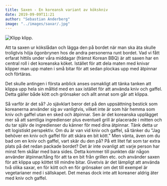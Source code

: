 ```yaml
---
title: Saxen - En koreansk variant av kökskniv
date: 2019-09-09T11:21
author: "Sebastian Anderberg"
image: "../images/saxar/.jpg"
---
```


![Klipp klipp.](../images/saxar/toa-stangd.jpg)

Att ta saxen ur kökslådan och lägga den på bordet när man ska äta skulle troligtvis höja ögonbrynen hos de andra personerna runt bordet.
Vad vi fått erfarat hittils under våra middagar (främst Korean BBQ) är att saxen har en central roll i det koreanska köket. Istället för att dela maten med knivar klipper man upp maten i små bitar för att sedan plockas upp med ätpinnar och förtäras.

Det skulle antingen i första anblick anses osmakligt att tänka tanken att klippa upp hela sin måltid med en sax istället för att använda kniv och gaffel. Detta gäller både kött och grönsaker och allt annat som går att klippa.

Så varför är det så? Jo sjävklart beror det på den uppsättning bestick som koreanerna använder sig av vanligtvis, vilket inte är som här hemma som kniv och gaffel utan en sked och ätpinnar. Sen är det koreanska upplägget mer så att samtliga ingredienser plus eventuell grill är placerade i mitten och du tar själv de ingredienser du känner för med dina ätpinnar. Tänk detta ur ett logistiskt perspektiv. Om du är van vid kniv och gaffel, så tänker du "Jag behöver en kniv och gaffel för att skära en bit kött." Men vänta, även om du bad om en kniv och gaffel, vart skär du den på? På ett litet fat som tar extra plats på det redan packade bordet? Det är inte ovanligt att varje person har minst fem skålar med bara sides. 
Detta kommer till punkten där någon använder ätpinnar/tång för att ta en bit från grillen etc. och använder saxen för att klippa upp köttet till mindre bitar. Givetvis är det lämpligt att använda två olika saxar, en för kött och en för grönsaker om det till exempel är vegetarianer med i sällskapet. Det menas dock inte att koreaner aldrig äter med kniv och gaffel. 
